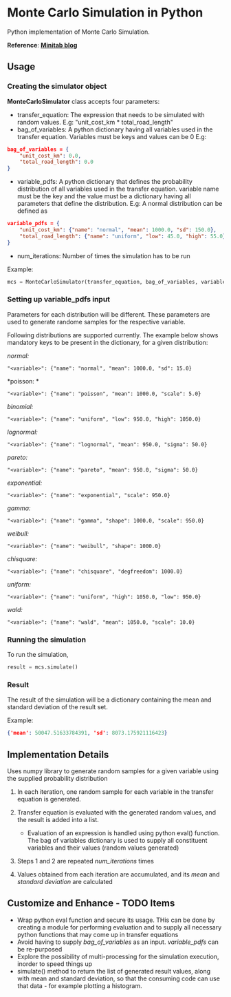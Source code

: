 # Monte Carlo Simulation in Python
Python implementation of Monte Carlo Simulation.

**Reference**: **[Minitab blog](https://blog.minitab.com/en/the-4-simple-steps-for-creating-a-monte-carlo-simulation-with-engage-or-workspace)**

## Usage
### Creating the simulator object

**MonteCarloSimulator** class accepts four parameters:
- transfer_equation: The expression that needs to be simulated with random values.
E.g: "unit_cost_km * total_road_length"
- bag_of_variables: A python dictionary having all variables used in the transfer equation. Variables must be keys and values can be 0
E.g:
```json
bag_of_variables = {
    "unit_cost_km": 0.0,
    "total_road_length": 0.0
}
```
- variable_pdfs: A python dictionary that defines the probability distribution of all variables used in the transfer equation. variable name must be the key and the value must be a dictionary having all parameters that define the distribution. 
E.g: A normal distribution can be defined as 
```json
variable_pdfs = {
    "unit_cost_km": {"name": "normal", "mean": 1000.0, "sd": 150.0},    
    "total_road_length": {"name": "uniform", "low": 45.0, "high": 55.0}  
}
```
- num_iterations: Number of times the simulation has to be run

Example: 
```python
mcs = MonteCarloSimulator(transfer_equation, bag_of_variables, variable_pdfs, num_iterations=10000)
```

### Setting up variable_pdfs input
Parameters for each distribution will be different. These parameters are used to generate randome samples for the respective variable.

Following distributions are supported currently. The example below shows mandatory keys to be present in the dictionary, for a given distribution:

*normal:* 
```
"<variable>": {"name": "normal", "mean": 1000.0, "sd": 15.0}
```
*poisson: *
```
"<variable>": {"name": "poisson", "mean": 1000.0, "scale": 5.0}
```
*binomial:*
```
"<variable>": {"name": "uniform", "low": 950.0, "high": 1050.0}
```
*lognormal:*
```
"<variable>": {"name": "lognormal", "mean": 950.0, "sigma": 50.0}
```
*pareto:*
```
"<variable>": {"name": "pareto", "mean": 950.0, "sigma": 50.0}
```
*exponential:*
```
"<variable>": {"name": "exponential", "scale": 950.0}
```
*gamma:*
```
"<variable>": {"name": "gamma", "shape": 1000.0, "scale": 950.0}
```
*weibull:*
```
"<variable>": {"name": "weibull", "shape": 1000.0}
```
*chisquare:*
```
"<variable>": {"name": "chisquare", "degfreedom": 1000.0}
```
*uniform:*
```
"<variable>": {"name": "uniform", "high": 1050.0, "low": 950.0}
```
*wald:*
```
"<variable>": {"name": "wald", "mean": 1050.0, "scale": 10.0}
```

### Running the simulation
To run the simulation,
```python
result = mcs.simulate()
```

### Result
The result of the simulation will be a dictionary containing the mean and standard deviation of the result set. 

Example:
```json
{'mean': 50047.51633784391, 'sd': 8073.175921116423}
```

## Implementation Details
Uses numpy library to generate random samples for a given variable using the supplied probability distribution

1. In each iteration, one random sample for each variable in the transfer equation is generated.

2. Transfer equation is evaluated with the generated random values, and the result is added into a list.
    - Evaluation of an expression is handled using python eval() function. The bag of variables dictionary is used to supply all constituent variables and their values (random values generated)
3. Steps 1 and 2 are repeated *num_iterations* times
4. Values obtained from each iteration are accumulated, and its *mean* and *standard deviation* are calculated

## Customize and Enhance - TODO Items
- Wrap python eval function and secure its usage. THis can be done by creating a module for performing evaluation and to supply all necessary python functions that may come up in transfer equations
- Avoid having to supply *bag_of_variables* as an input. *variable_pdfs* can be re-purposed 
- Explore the possibility of multi-processing for the simulation execution, inorder to speed things up
- simulate() method to return the list of generated result values, along with mean and standard deviation, so that the consuming code can use that data - for example plotting a histogram.

